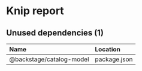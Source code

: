 # Knip report

## Unused dependencies (1)

| Name                     | Location     |
|:-------------------------|:-------------|
| @backstage/catalog-model | package.json |

